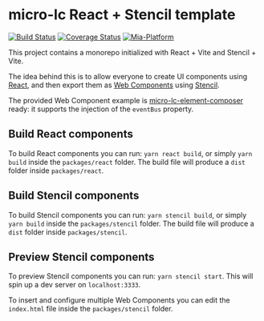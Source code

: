 # micro-lc React + Stencil template

[![Build Status][github-actions-svg]][github-actions]
[![Coverage Status][coverall-svg]][coverall-io]
[![Mia-Platform](https://img.shields.io/badge/Supported%20by-Mia--Platform-green?style=for-the-badge&link=https://mia-platform.eu/&color=DE0D92&labelColor=214147)](https://mia-platform.eu/?utm_source=referral&utm_medium=github&utm_campaign=micro-lc)

This project contains a monorepo initialized with React + Vite and Stencil + Vite.

The idea behind this is to allow everyone to create UI components using [React](https://reactjs.org/), and then export them as [Web Components](https://developer.mozilla.org/en-US/docs/Web/Web_Components) using [Stencil](https://stenciljs.com/).

The provided Web Component example is [micro-lc-element-composer](https://github.com/micro-lc/micro-lc-element-composer) ready: it supports the injection of the `eventBus` property.

## Build React components

To build React components you can run: `yarn react build`, or simply `yarn build` inside the `packages/react` folder.
The build file will produce a `dist` folder inside `packages/react`.

## Build Stencil components

To build Stencil components you can run: `yarn stencil build`, or simply `yarn build` inside the `packages/stencil` folder.
The build file will produce a `dist` folder inside `packages/stencil`.

## Preview Stencil components

To preview Stencil components you can run: `yarn stencil start`. This will spin up a dev server on `localhost:3333`.

To insert and configure multiple Web Components you can edit the `index.html` file inside the `packages/stencil` folder.

[github-actions]: https://github.com/micro-lc/micro-lc-react-stencil-template/actions
[github-actions-svg]: https://github.com/micro-lc/micro-lc-react-stencil-template/workflows/Template%20CI/badge.svg
[coverall-svg]: https://coveralls.io/repos/github/micro-lc/micro-lc-react-stencil-template/badge.svg?branch=master
[coverall-io]: https://coveralls.io/github/micro-lc/micro-lc-react-stencil-template?branch=master
